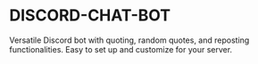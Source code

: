 # DISCORD-CHAT-BOT
Versatile Discord bot with quoting, random quotes, and reposting functionalities. Easy to set up and customize for your server.
